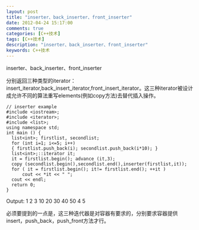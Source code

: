 ```yaml
---
layout: post
title: "inserter、back_inserter、front_inserter"
date: 2012-04-24 15:17:00
comments: true
categories: [C++技术]
tags: [C++技术]
description: "inserter、back_inserter、front_inserter"
keywords: C++技术
---
```


inserter、back_inserter、front_inserter

分别返回三种类型的iterator：insert_iterator,back_insert_iterator,front_insert_iterator。这三种iterator被设计成允许不同的算法重写elements(例如copy方法)去替代插入操作。

```
// inserter example
#include <iostream>;
#include <iterator>;
#include <list>;
using namespace std;
int main () {
  list<int>; firstlist, secondlist;
  for (int i=1; i<=5; i++)
  { firstlist.push_back(i); secondlist.push_back(i*10); }
  list<int>;::iterator it;
  it = firstlist.begin(); advance (it,3);
  copy (secondlist.begin(),secondlist.end(),inserter(firstlist,it));
  for ( it = firstlist.begin(); it!= firstlist.end(); ++it )
      cout << *it << " ";
  cout << endl;
  return 0;
}

```
Output:
1 2 3 10 20 30 40 50 4 5

必须要提到的一点是，这三种迭代器是对容器有要求的，分别要求容器提供insert，push_back，push_front方法才行。
